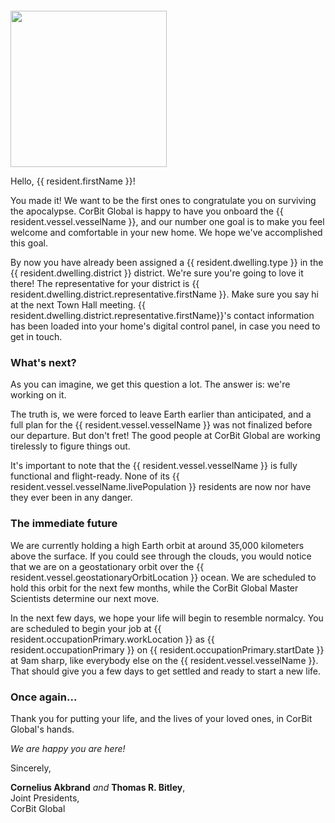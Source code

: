 <img style="width: 250px; height: auto; margin-top: 20px;" src="https://orzoknight.github.io/corbit-global/img/corbit-global-logo-white.svg">

Hello, {{ resident.firstName }}!

You made it! We want to be the first ones to congratulate you on surviving the apocalypse. CorBit Global is happy to have you onboard the {{ resident.vessel.vesselName }}, and our number one goal is to make you feel welcome and comfortable in your new home. We hope we've accomplished this goal.

By now you have already been assigned a {{ resident.dwelling.type }} in the {{ resident.dwelling.district }} district. We're sure you're going to love it there! The representative for your district is {{ resident.dwelling.district.representative.firstName }}. Make sure you say hi at the next Town Hall meeting. {{ resident.dwelling.district.representative.firstName}}'s contact information has been loaded into your home's digital control panel, in case you need to get in touch.

### What's next?

As you can imagine, we get this question a lot. The answer is: we're working on it.

The truth is, we were forced to leave Earth earlier than anticipated, and a full plan for the {{ resident.vessel.vesselName }} was not finalized before our departure. But don't fret! The good people at CorBit Global are working tirelessly to figure things out.

It's important to note that the {{ resident.vessel.vesselName }} is fully functional and flight-ready. None of its {{ resident.vessel.vesselName.livePopulation }} residents are now nor have they ever been in any danger.

### The immediate future

We are currently holding a high Earth orbit at around 35,000 kilometers above the surface. If you could see through the clouds, you would notice that we are on a geostationary orbit over the {{ resident.vessel.geostationaryOrbitLocation }} ocean. We are scheduled to hold this orbit for the next few months, while the CorBit Global Master Scientists determine our next move.

In the next few days, we hope your life will begin to resemble normalcy. You are scheduled to begin your job at {{ resident.occupationPrimary.workLocation }} as {{ resident.occupationPrimary }} on {{ resident.occupationPrimary.startDate }} at 9am sharp, like everybody else on the {{ resident.vessel.vesselName }}. That should give you a few days to get settled and ready to start a new life.

### Once again...

Thank you for putting your life, and the lives of your loved ones, in CorBit Global's hands.

*We are happy you are here!*

Sincerely,

**Cornelius Akbrand** *and* **Thomas R. Bitley**,  
Joint Presidents,  
CorBit Global

